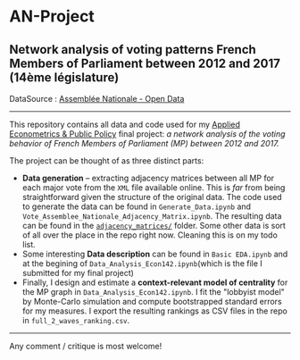 # AN-Project

## Network analysis of voting patterns French Members of Parliament between 2012 and 2017 (14ème législature)
DataSource : [Assemblée Nationale - Open Data](http://data.assemblee-nationale.fr/)

----

This repository contains all data and code used for my [Applied Econometrics & Public Policy](https://github.com/bryangraham/Ec142) final project: _a network analysis of the voting behavior of French Members of Parliament (MP) between 2012 and 2017._

The project can be thought of as three distinct parts:
+ **Data generation** – extracting adjacency matrices between all MP for each major vote from the `XML` file available online. This is _far_ from being straightforward given the structure of the original data. The code used to generate the data can be found in `Generate_Data.ipynb` and `Vote_Assemblee_Nationale_Adjacency_Matrix.ipynb`. The resulting data can be found in the [`adjacency_matrices/`](https://github.com/vviers/AN-Project/tree/master/adjacency_matrices) folder. Some other data is sort of all over the place in the repo right now. Cleaning this is on my todo list.
+ Some interesting **Data description** can be found in `Basic EDA.ipynb` and at the begining of `Data_Analysis_Econ142.ipynb`(which is the file I submitted for my final project)
+ Finally, I design and estimate a **context-relevant model of centrality** for the MP graph in `Data_Analysis_Econ142.ipynb`. I fit the "lobbyist model" by Monte-Carlo simulation and compute bootstrapped standard errors for my measures. I export the resulting rankings as CSV files in the repo in `full_2_waves_ranking.csv`.

----
Any comment / critique is most welcome!
